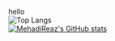 hello  
![Top Langs](https://github-readme-stats.vercel.app/api/top-langs/?username=MehadiReaz&layout=compact)  
[![MehadiReaz's GitHub stats](https://github-readme-stats.vercel.app/api?username=MehadiReaz)](https://github.com/MehadiReaz/github-readme-stats)
